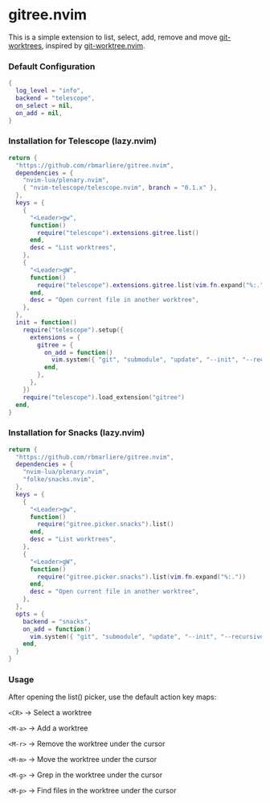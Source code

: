 # gitree.nvim

This is a simple extension to list, select, add, remove and move
[git-worktrees], inspired by [git-worktree.nvim].

[git-worktrees]: https://git-scm.com/docs/git-worktree
[git-worktree.nvim]: https://github.com/ThePrimeagen/git-worktree.nvim

### Default Configuration

```lua
{
  log_level = "info",
  backend = "telescope",
  on_select = nil,
  on_add = nil,
}
```

### Installation for Telescope (lazy.nvim)

```lua
return {
  "https://github.com/rbmarliere/gitree.nvim",
  dependencies = {
    "nvim-lua/plenary.nvim",
    { "nvim-telescope/telescope.nvim", branch = "0.1.x" },
  },
  keys = {
    {
      "<Leader>gw",
      function()
        require("telescope").extensions.gitree.list()
      end,
      desc = "List worktrees",
    },
    {
      "<Leader>gW",
      function()
        require("telescope").extensions.gitree.list(vim.fn.expand("%:."))
      end,
      desc = "Open current file in another worktree",
    },
  },
  init = function()
    require("telescope").setup({
      extensions = {
        gitree = {
          on_add = function()
            vim.system({ "git", "submodule", "update", "--init", "--recursive" })
          end,
        },
      },
    })
    require("telescope").load_extension("gitree")
  end,
}
```

### Installation for Snacks (lazy.nvim)

```lua
return {
  "https://github.com/rbmarliere/gitree.nvim",
  dependencies = {
    "nvim-lua/plenary.nvim",
    "folke/snacks.nvim",
  },
  keys = {
    {
      "<Leader>gw",
      function()
        require("gitree.picker.snacks").list()
      end,
      desc = "List worktrees",
    },
    {
      "<Leader>gW",
      function()
        require("gitree.picker.snacks").list(vim.fn.expand("%:."))
      end,
      desc = "Open current file in another worktree",
    },
  },
  opts = {
    backend = "snacks",
    on_add = function()
      vim.system({ "git", "submodule", "update", "--init", "--recursive" })
    end,
  }
}
```

### Usage

After opening the list() picker, use the default action key maps:

`<CR>` -> Select a worktree

`<M-a>` -> Add a worktree

`<M-r>` -> Remove the worktree under the cursor

`<M-m>` -> Move the worktree under the cursor

`<M-g>` -> Grep in the worktree under the cursor

`<M-p>` -> Find files in the worktree under the cursor
